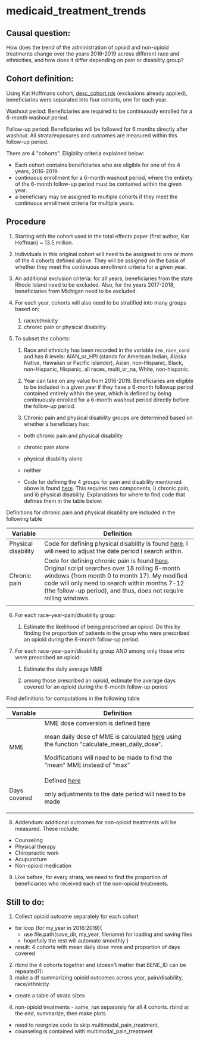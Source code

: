 # medicaid_treatment_trends

## Causal question:

How does the trend of the administration of opioid and non-opioid treatments change over the years 2016-2019 across different race and ethnicities, and how does it differ depending on pain or disability group?

## Cohort definition:

Using Kat Hoffmans cohort, <a href="https://github.com/CI-NYC/disability/blob/4a9cb21be99b54a53f6716281277a6821ca7352b/projects/create_cohort/scripts/07_combine_cohort/merge_final_cohort.R#L287">desc_cohort.rds</a> (exclusions already applied), beneficiaries were separated into four cohorts, one for each year. 

Washout period: Beneficiaries are required to be continuously enrolled for a 6-month washout period.

Follow-up period: Beneficiaries will be followed for 6 months directly after washout. All strata/exposures and outcomes are measured within this follow-up period.

There are 4 "cohorts". Eligiblity criteria explained below:
- Each cohort contains beneficiaries who are eligible for one of the 4 years, 2016-2019.
- continuous enrollment for a 6-month washout period, where the entirety of the 6-month follow-up period must be contained within the given year.
- a beneficiary may be assigned to multiple cohorts if they meet the continuous enrollment criteria for multiple years.

## Procedure

1. Starting with the cohort used in the total effects paper (first author, Kat Hoffman) ~ 13.5 million.

2. Individuals in this original cohort will need to be assigned to one or more of the 4 cohorts defined above. They will be assigned on the basis of whether they meet the continuous enrollment criteria for a given year.

3. An additional exclusion criteria: for all years, beneficiaries from the state Rhode Island need to be excluded. Also, for the years 2017-2018, beneficiaries from Michigan need to be excluded.

4. For each year, cohorts will also need to be stratified into many groups based on:
    1. race/ethnicity
    2. chronic pain or physical disability

5. To subset the cohorts:
    1. Race and ethnicity has been recorded in the variable `dem_race_cond` and has 6 levels:
       AIAN_or_HPI (stands for American Indian, Alaska Native, Hawaiian or Pacific Islander),
       Asian, non-Hispanic,
       Black, non-Hispanic,
       Hispanic, all races,
       multi_or_na,
       White, non-hispanic.
       
    2. Year can take on any value from 2016-2019. Beneficiaries are eligible to be included in a given year if they have a 6-month followup period contained entirely within the year, which is defined by being continuously enrolled for a 6-month washout period directly before the follow-up period.

    3. Chronic pain and physical disability groups are determined based on whether a beneficiary has:
    - both chronic pain and physical disability
    - chronic pain alone
    - physical disability alone 
    - neither
      
    - Code for defining the 4 groups for pain and disability mentioned above is found <a href="[https://github.com/CI-NYC/disability-chronic-pain/blob/93bbeb9d2edff361bf622a9889c7e1d811f0f238/scripts/04_define_comorbidity_vars/define_chronic_pain.R#L5](https://github.com/CI-NYC/disability-chronic-pain/blob/93bbeb9d2edff361bf622a9889c7e1d811f0f238/scripts/07_combine_cohort/merge_final_cohort.R#L103-L106)">here</a>. This requires two components, i) chronic pain, and ii) physical disability. Explanations for where to find code that defines them in the table below:

Definitions for chronic pain and physical disability are included in the following table

| Variable | Definition |
|---|---|
| Physical disability | Code for defining physical disability is found <a href="https://github.com/CI-NYC/disability-chronic-pain/blob/93bbeb9d2edff361bf622a9889c7e1d811f0f238/scripts/02_clean_tafdebse.R#L341-L347">here</a>. I will need to adjust the date period I search within. |
| Chronic pain | Code for defining chronic pain is found <a href="https://github.com/CI-NYC/disability-chronic-pain/blob/93bbeb9d2edff361bf622a9889c7e1d811f0f238/scripts/04_define_comorbidity_vars/define_chronic_pain.R#L5">here</a>. Original script searches over 18 rolling 6-month windows (from month 0 to month 17). My modified code will only need to search within months 7-12 (the follow-up period), and thus, does not require rolling windows. |
|  |  |

6. For each race-year-pain/disability group:
    1. Estimate the likelihood of being prescribed an opioid. Do this by finding the proportion of patients in the group who were prescribed an opioid during the 6-month follow-up period.

7. For each race-year-pain/disability group AND among only those who were prescribed an opioid:
    1. Estimate the daily average MME

    2. among those prescribed an opioid, estimate the average days covered for an opioid during the 6-month follow-up period

Find definitions for computations in the following table

| Variable | Definition |
|---|---|
| MME | MME dose conversion is defined <a href="https://github.com/CI-NYC/disability/blob/6e79d09036ee743c6be5c989812d18d3ae9e5e0c/projects/mediation_unsafe_pain_mgmt/01_create_mediators/11_mediator_dose_mme.R">here</a> <p> mean daily dose of MME is calculated <a href="https://github.com/CI-NYC/disability/blob/4a9cb21be99b54a53f6716281277a6821ca7352b/projects/mediation_unsafe_pain_mgmt/01_create_mediators/15_mediator_max_daily_dose_mme.R">here</a> using the function "calculate_mean_daily_dose". <p> Modifications will need to be made to find the "mean" MME instead of "max" |
| Days covered | Defined <a href="https://github.com/CI-NYC/disability/blob/4a9cb21be99b54a53f6716281277a6821ca7352b/projects/mediation_unsafe_pain_mgmt/01_create_mediators/31_mediator_proportion_days_covered.R">here</a> <p> only adjustments to the date period will need to be made|


8. Addendum: additional outcomes for non-opioid treatments will be measured. These include:
- Counseling
- Physical therapy
- Chiropractic work
- Acupuncture
- Non-opioid medication

9. Like before, for every strata, we need to find the proportion of beneficiaries who received each of the non-opioid treatments.


## Still to do:
1. Collect opioid outcome separately for each cohort
- for loop (for my_year in 2016:2019){
    - use file.path(save_dir, my_year, filename) for loading and saving files
    - hopefully the rest will automate smoothly
}
- result: 4 cohorts with mean daily dose mme and proportion of days covered

2. rbind the 4 cohorts together and (doesn't matter that BENE_ID can be repeated?):
3. make a df summarizing opioid outcomes across year, pain/disability, race/ethnicity
- create a table of strata sizes

4. non-opioid treatments - same, run separately for all 4 cohorts. rbind at the end, summarize, then make plots
- need to reorgnize code to skip multimodal_pain_treatment,
- counseling is contained with multimodal_pain_treatment
